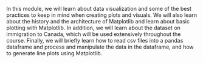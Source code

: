 In this module, we will learn about data visualization and some of the best practices to keep in mind when creating plots and visuals. We will also learn about the history and the architecture of Matplotlib and learn about basic plotting with Matplotlib. In addition, we will learn about the dataset on immigration to Canada, which will be used extensively throughout the course. Finally, we will briefly learn how to read csv files into a pandas dataframe and process and manipulate the data in the dataframe, and how to generate line plots using Matplotlib.
